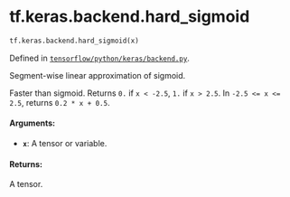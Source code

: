 <div itemscope itemtype="http://developers.google.com/ReferenceObject">
<meta itemprop="name" content="tf.keras.backend.hard_sigmoid" />
<meta itemprop="path" content="Stable" />
</div>

# tf.keras.backend.hard_sigmoid

``` python
tf.keras.backend.hard_sigmoid(x)
```



Defined in [`tensorflow/python/keras/backend.py`](https://www.tensorflow.org/code/tensorflow/python/keras/backend.py).

Segment-wise linear approximation of sigmoid.

Faster than sigmoid.
Returns `0.` if `x < -2.5`, `1.` if `x > 2.5`.
In `-2.5 <= x <= 2.5`, returns `0.2 * x + 0.5`.

#### Arguments:

* <b>`x`</b>: A tensor or variable.


#### Returns:

A tensor.